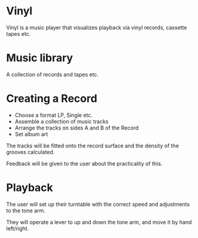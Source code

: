 # Vinyl

Vinyl is a music player that visualizes playback via vinyl records, cassette tapes etc.

# Music library

A collection of records and tapes etc.

# Creating a Record

* Choose a format LP, Single etc.
* Assemble a collection of music tracks
* Arrange the tracks on sides A and B of the Record
* Set album art

The tracks will be fitted onto the record surface and the density of the grooves calculated.

Feedback will be given to the user about the practicality of this.

# Playback

The user will set up their turntable with the correct speed and adjustments to the tone arm.

They will operate a lever to up and down the tone arm, and move it by hand left/right.
